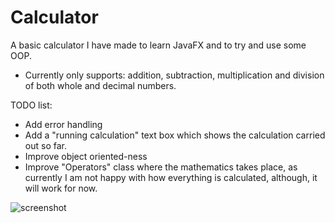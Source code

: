 # Calculator
A basic calculator I have made to learn JavaFX and to try and use some OOP.

- Currently only supports: addition, subtraction, multiplication and division of both whole and decimal numbers.

TODO list:
- Add error handling
- Add a "running calculation" text box which shows the calculation carried out so far.
- Improve object oriented-ness
- Improve "Operators" class where the mathematics takes place, as currently I am not happy with how everything is calculated, although, it will work for now.

![screenshot](https://cdn.upload.systems/uploads/1PukZdQF.gif)

